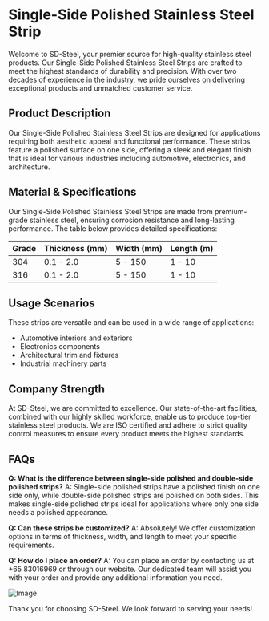 # Single-Side Polished Stainless Steel Strip

Welcome to SD-Steel, your premier source for high-quality stainless steel products. Our Single-Side Polished Stainless Steel Strips are crafted to meet the highest standards of durability and precision. With over two decades of experience in the industry, we pride ourselves on delivering exceptional products and unmatched customer service.

## Product Description

Our Single-Side Polished Stainless Steel Strips are designed for applications requiring both aesthetic appeal and functional performance. These strips feature a polished surface on one side, offering a sleek and elegant finish that is ideal for various industries including automotive, electronics, and architecture.

## Material & Specifications

Our Single-Side Polished Stainless Steel Strips are made from premium-grade stainless steel, ensuring corrosion resistance and long-lasting performance. The table below provides detailed specifications:

| Grade | Thickness (mm) | Width (mm) | Length (m) |
|-------|----------------|------------|------------|
| 304   | 0.1 - 2.0      | 5 - 150    | 1 - 10     |
| 316   | 0.1 - 2.0      | 5 - 150    | 1 - 10     |

## Usage Scenarios

These strips are versatile and can be used in a wide range of applications:
- Automotive interiors and exteriors
- Electronics components
- Architectural trim and fixtures
- Industrial machinery parts

## Company Strength

At SD-Steel, we are committed to excellence. Our state-of-the-art facilities, combined with our highly skilled workforce, enable us to produce top-tier stainless steel products. We are ISO certified and adhere to strict quality control measures to ensure every product meets the highest standards.

## FAQs

**Q: What is the difference between single-side polished and double-side polished strips?**
A: Single-side polished strips have a polished finish on one side only, while double-side polished strips are polished on both sides. This makes single-side polished strips ideal for applications where only one side needs a polished appearance.

**Q: Can these strips be customized?**
A: Absolutely! We offer customization options in terms of thickness, width, and length to meet your specific requirements.

**Q: How do I place an order?**
A: You can place an order by contacting us at +65 83016969 or through our website. Our dedicated team will assist you with your order and provide any additional information you need.

![Image](https://github.com/user-attachments/assets/2567258e-e124-4816-932d-1809bd27ef0b)

Thank you for choosing SD-Steel. We look forward to serving your needs!